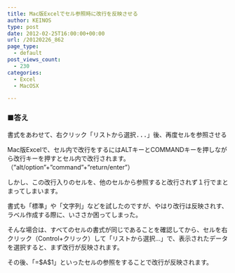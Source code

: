 ```yaml
---
title: Mac版Excelでセル参照時に改行を反映させる
author: KEINOS
type: post
date: 2012-02-25T16:00:00+00:00
url: /20120226_862
page_type:
  - default
post_views_count:
  - 230
categories:
  - Excel
  - MacOSX

---
```

<div class="section">
  <h3 id="outline__1">
    ■答え
  </h3>
  
  <pre>
書式をあわせて、右クリック「リストから選択...」後、再度セルを参照させる
</pre>
  
  <p>
    Mac版Excelで、セル内で改行をするにはALTキーとCOMMANDキーを押しながら改行キーを押すとセル内で改行されます。（&#8221;alt/option&#8221;+&#8221;command&#8221;+&#8221;return/enter&#8221;）
  </p>
  
  <p>
    しかし、この改行入りのセルを、他のセルから参照すると改行されず１行でまとまってしまいます。
  </p>
  
  <p>
    書式も「標準」や「文字列」などを試したのですが、やはり改行は反映されす、ラベル作成する際に、いささか困ってしまった。
  </p>
  
  <p>
    そんな場合は、すべてのセルの書式が同じであることを確認してから、セルを右クリック（Control+クリック）して「リストから選択&#8230;」で、表示されたデータを選択すると、まず改行が反映されます。
  </p>
  
  <p>
    その後、「=$A$1」といったセルの参照をすることで改行が反映されます。
  </p>
</div>